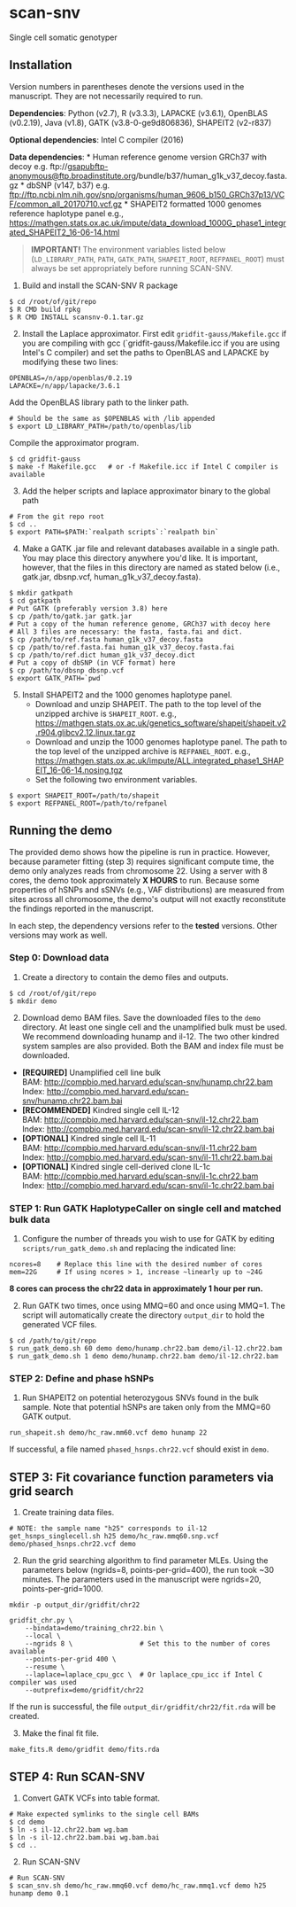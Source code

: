 # scan-snv
Single cell somatic genotyper


## Installation
Version numbers in parentheses denote the versions used in the manuscript. They
are not necessarily required to run.

**Dependencies**: Python (v2.7), R (v3.3.3), LAPACKE (v3.6.1), OpenBLAS (v0.2.19),
    Java (v1.8), GATK (v3.8-0-ge9d806836), SHAPEIT2 (v2-r837)

**Optional dependencies**: Intel C compiler (2016)

**Data dependencies**:
    * Human reference genome version GRCh37 with decoy
        e.g. ftp://gsapubftp-anonymous@ftp.broadinstitute.org/bundle/b37/human_g1k_v37_decoy.fasta.gz
    * dbSNP (v147, b37)
        e.g. ftp://ftp.ncbi.nlm.nih.gov/snp/organisms/human_9606_b150_GRCh37p13/VCF/common_all_20170710.vcf.gz
    * SHAPEIT2 formatted 1000 genomes reference haplotype panel
        e.g., https://mathgen.stats.ox.ac.uk/impute/data_download_1000G_phase1_integrated_SHAPEIT2_16-06-14.html

> **IMPORTANT!** The environment variables listed below (`LD_LIBRARY_PATH`,
> `PATH`, `GATK_PATH`, `SHAPEIT_ROOT`, `REFPANEL_ROOT`) must always be set
> appropriately before running SCAN-SNV.

1. Build and install the SCAN-SNV R package
```
$ cd /root/of/git/repo
$ R CMD build rpkg
$ R CMD INSTALL scansnv-0.1.tar.gz
```
2. Install the Laplace approximator. First edit `gridfit-gauss/Makefile.gcc`
   if you are compiling with gcc (`gridfit-gauss/Makefile.icc if you are
   using Intel's C compiler) and set the paths to OpenBLAS and LAPACKE by
   modifying these two lines:
```
OPENBLAS=/n/app/openblas/0.2.19
LAPACKE=/n/app/lapacke/3.6.1
```
   Add the OpenBLAS library path to the linker path.
```
# Should be the same as $OPENBLAS with /lib appended
$ export LD_LIBRARY_PATH=/path/to/openblas/lib  
```
   Compile the approximator program.
```
$ cd gridfit-gauss
$ make -f Makefile.gcc   # or -f Makefile.icc if Intel C compiler is available
```
3. Add the helper scripts and laplace approximator binary to the global path
```
# From the git repo root
$ cd ..
$ export PATH=$PATH:`realpath scripts`:`realpath bin`
```
4. Make a GATK .jar file and relevant databases available in a single path.
   You may place this directory anywhere you'd like. It is important,
   however, that the files in this directory are named as stated below
   (i.e., gatk.jar, dbsnp.vcf, human_g1k_v37_decoy.fasta).
```
$ mkdir gatkpath
$ cd gatkpath
# Put GATK (preferably version 3.8) here
$ cp /path/to/gatk.jar gatk.jar
# Put a copy of the human reference genome, GRCh37 with decoy here
# All 3 files are necessary: the fasta, fasta.fai and dict.
$ cp /path/to/ref.fasta human_g1k_v37_decoy.fasta
$ cp /path/to/ref.fasta.fai human_g1k_v37_decoy.fasta.fai
$ cp /path/to/ref.dict human_g1k_v37_decoy.dict
# Put a copy of dbSNP (in VCF format) here
$ cp /path/to/dbsnp dbsnp.vcf
$ export GATK_PATH=`pwd`
```
5. Install SHAPEIT2 and the 1000 genomes haplotype panel.
    * Download and unzip SHAPEIT.  The path to the top level of the unzipped archive
      is `SHAPEIT_ROOT`.
        e.g., https://mathgen.stats.ox.ac.uk/genetics_software/shapeit/shapeit.v2.r904.glibcv2.12.linux.tar.gz
    * Download and unzip the 1000 genomes haplotype panel. The path to the top
      level of the unzipped archive is `REFPANEL_ROOT`.
        e.g., https://mathgen.stats.ox.ac.uk/impute/ALL.integrated_phase1_SHAPEIT_16-06-14.nosing.tgz
    * Set the following two environment variables.
```
$ export SHAPEIT_ROOT=/path/to/shapeit
$ export REFPANEL_ROOT=/path/to/refpanel
```



## Running the demo
The provided demo shows how the pipeline is run in practice. However,
because parameter fitting (step 3) requires significant compute time,
the demo only analyzes reads from chromosome 22. Using a server with 8
cores, the demo took approximately **X HOURS** to run.
Because some properties of hSNPs and sSNVs (e.g., VAF distributions) are
measured from sites across all chromosome, the demo's output will not exactly
reconstitute the findings reported in the manuscript.

In each step, the dependency versions refer to the **tested** versions.
Other versions may work as well.


### Step 0: Download data
1. Create a directory to contain the demo files and outputs.
```
$ cd /root/of/git/repo
$ mkdir demo
```
2. Download demo BAM files. Save the downloaded files to the `demo` directory.
   At least one single cell and the unamplified bulk must be used. We recommend
   downloading hunamp and il-12. The two other kindred system samples are also
   provided. Both the BAM and index file must be downloaded.

* **[REQUIRED]** Unamplified cell line bulk\
    BAM: http://compbio.med.harvard.edu/scan-snv/hunamp.chr22.bam \
    Index: http://compbio.med.harvard.edu/scan-snv/hunamp.chr22.bam.bai
* **[RECOMMENDED]** Kindred single cell IL-12\
    BAM: http://compbio.med.harvard.edu/scan-snv/il-12.chr22.bam \
    Index: http://compbio.med.harvard.edu/scan-snv/il-12.chr22.bam.bai
* **[OPTIONAL]** Kindred single cell IL-11\
    BAM: http://compbio.med.harvard.edu/scan-snv/il-11.chr22.bam \
    Index: http://compbio.med.harvard.edu/scan-snv/il-11.chr22.bam.bai
* **[OPTIONAL]** Kindred single cell-derived clone IL-1c\
    BAM: http://compbio.med.harvard.edu/scan-snv/il-1c.chr22.bam \
    Index: http://compbio.med.harvard.edu/scan-snv/il-1c.chr22.bam.bai


### STEP 1: Run GATK HaplotypeCaller on single cell and matched bulk data
1. Configure the number of threads you wish to use for GATK by editing
   `scripts/run_gatk_demo.sh` and replacing the indicated line:
```
ncores=8    # Replace this line with the desired number of cores
mem=22G     # If using ncores > 1, increase ~linearly up to ~24G
```
**8 cores can process the chr22 data in approximately 1 hour per run.**

2. Run GATK two times, once using MMQ=60 and once using MMQ=1. The script
   will automatically create the directory `output_dir` to hold the generated
   VCF files.
```
$ cd /path/to/git/repo
$ run_gatk_demo.sh 60 demo demo/hunamp.chr22.bam demo/il-12.chr22.bam
$ run_gatk_demo.sh 1 demo demo/hunamp.chr22.bam demo/il-12.chr22.bam
```


### STEP 2: Define and phase hSNPs
1. Run SHAPEIT2 on potential heterozygous SNVs found in the bulk sample. Note
   that potential hSNPs are taken only from the MMQ=60 GATK output.
```
run_shapeit.sh demo/hc_raw.mm60.vcf demo hunamp 22
```
   If successful, a file named `phased_hsnps.chr22.vcf` should exist in `demo`.


## STEP 3: Fit covariance function parameters via grid search
1. Create training data files.
```
# NOTE: the sample name "h25" corresponds to il-12
get_hsnps_singlecell.sh h25 demo/hc_raw.mmq60.snp.vcf demo/phased_hsnps.chr22.vcf demo
```

2. Run the grid searching algorithm to find parameter MLEs. Using the parameters
   below (ngrids=8, points-per-grid=400), the run took ~30 minutes. The parameters
   used in the manuscript were ngrids=20, points-per-grid=1000.
```
mkdir -p output_dir/gridfit/chr22

gridfit_chr.py \
    --bindata=demo/training_chr22.bin \
    --local \
    --ngrids 8 \                 # Set this to the number of cores available
    --points-per-grid 400 \
    --resume \
    --laplace=laplace_cpu_gcc \  # Or laplace_cpu_icc if Intel C compiler was used
    --outprefix=demo/gridfit/chr22
```
   If the run is successful, the file `output_dir/gridfit/chr22/fit.rda` will be created.

3. Make the final fit file.
```
make_fits.R demo/gridfit demo/fits.rda
```


## STEP 4: Run SCAN-SNV
1. Convert GATK VCFs into table format.
```
# Make expected symlinks to the single cell BAMs
$ cd demo
$ ln -s il-12.chr22.bam wg.bam
$ ln -s il-12.chr22.bam.bai wg.bam.bai
$ cd ..
```
2. Run SCAN-SNV
```
# Run SCAN-SNV
$ scan_snv.sh demo/hc_raw.mmq60.vcf demo/hc_raw.mmq1.vcf demo h25 hunamp demo 0.1
```

